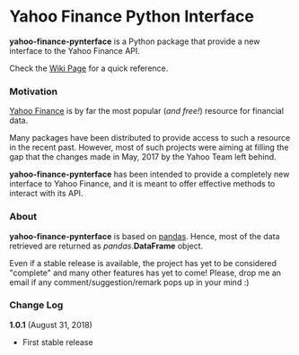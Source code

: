 # Yahoo Finance Python Interface


**yahoo-finance-pynterface** is a Python package that provide a new interface to the Yahoo Finance API.

Check the [Wiki Page](https://github.com/andrea-dm/yahoo-finance-pynterface/wiki) for a quick reference.


### Motivation

 [Yahoo Finance](https://finance.yahoo.com/) is by far the most popular (_and free!_) resource for financial data. 

Many packages have been distributed to provide access to such a resource in the recent past.
However, most of such projects were aiming at filling the gap that the changes made in May, 2017 by the Yahoo Team left behind.

**yahoo-finance-pynterface** has been intended to provide a completely new interface to Yahoo Finance,
and it is meant to offer effective methods to interact with its API. 


### About

**yahoo-finance-pynterface** is based on [pandas](https://pandas.pydata.org/).
Hence, most of the data retrieved are returned as _pandas_.**DataFrame** object. 

Even if a stable release is available, the project has yet to be considered "complete" and many other features has yet to come!
Please, drop me an email if any comment/suggestion/remark pops up in your mind :)


### Change Log

**1.0.1** (August 31, 2018)
* First stable release
